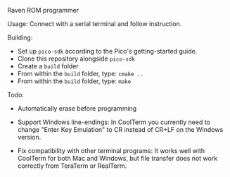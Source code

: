 Raven ROM programmer

Usage:
Connect with a serial terminal and follow instruction.


Building:
- Set up `pico-sdk` according to the Pico's getting-started guide.
- Clone this repository alongside `pico-sdk`
- Create a `build` folder
- From within the `build` folder, type: `cmake ..`
- From within the `build` folder, type: `make`



Todo:
- Automatically erase before programming

- Support Windows line-endings:
In CoolTerm you currently need to change "Enter Key Emulation" to CR instead of CR+LF on the Windows version.

- Fix compatibility with other terminal programs:
It works well with CoolTerm for both Mac and Windows, but file transfer does not work correctly from TeraTerm or RealTerm.

